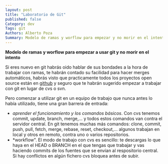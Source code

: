 ```yaml
---
layout: post
title: "Laboratorio de Git"
published: false
Category: dev
Tags: git
Authors: Alberto Poza
Summary: Modelo de ramas y worflow para empezar y no morir en el intento
---
```

**Modelo de ramas y worflow para empezar a usar git y no morir en el intento**

Si eres nuevo en git habrás oido hablar de sus bondades a la hora de trabajar con ramas, te habrán contado su facilidad para hacer merges automáticos, habrás visto que practicamente todos los proyectos open source están en [github](http://githab.com) y seguro que te habrán sugerido empezar a trabajar con git en lugar de cvs o svn.

Pero comenzar a utilizar git en un equipo de trabajo que nunca antes lo había utilizado, tiene una gran barrera de entrada:

- *aprender el funcionamiento y los comandos básicos*. Con cvs tenemos commit, update, branch, merge,... y todos estos comandos van contra el servidor central. En git tenemos muchas más comandos: clone, commit, push, pull, fetch, merge, rebase, reset, checkout,... algunos trabajan en local y otros en remoto, contra uno o varios repositorios.
- *workflow". El modo de trabajo con cvs es sencillo: te descargas lo que haya en el HEAD o BRANCH en el que tengas que trabajar y vas haciendo commits de los fuentes que se envian al respositorio central. Si hay conflictos en algún fichero cvs bloquea antes de subir. 
